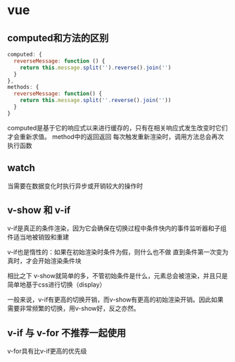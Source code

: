 # vue

## computed和方法的区别
```js
computed: {
  reverseMessage: function () {
    return this.message.split('').reverse().join('')
  }
},
methods: {
  reverseMessage: function() {
    return this.message.split(''.reverse().join(''))
  }
}
```
computed是基于它的响应式以来进行缓存的，只有在相关响应式发生改变时它们才会重新求值。
method中的返回返回 每次触发重新渲染时，调用方法总会再次执行函数

## watch

当需要在数据变化时执行异步或开销较大的操作时

## v-show 和 v-if

v-if是真正的条件渲染，因为它会确保在切换过程中条件快内的事件监听器和子组件适当地被销毁和重建

v-if也是惰性的：如果在初始渲染时条件为假，则什么也不做 直到条件第一次变为真时，才会开始渲染条件块

相比之下 v-show就简单的多，不管初始条件是什么，元素总会被渲染，并且只是简单地基于css进行切换（display）

一般来说，v-if有更高的切换开销，而v-show有更高的初始渲染开销。因此如果需要非常频繁的切换，用v-show好，反之亦然。

## v-if 与 v-for 不推荐一起使用

v-for具有比v-if更高的优先级